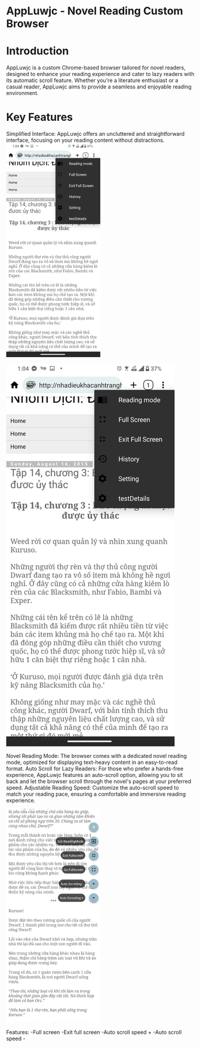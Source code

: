 # AppLuwjc - Novel Reading Custom Browser

# Introduction
AppLuwjc is a custom Chrome-based browser tailored for novel readers, designed to enhance your reading experience and cater to lazy readers with its automatic scroll feature. Whether you're a literature enthusiast or a casual reader, AppLuwjc aims to provide a seamless and enjoyable reading environment.

# Key Features
Simplified Interface: AppLuwjc offers an uncluttered and straightforward interface, focusing on your reading content without distractions.
<img src="https://raw.githubusercontent.com/blueweidy123/AppLuwjc/master/DemoImage/Screenshot_20230723-130405609.jpg" alt="AL-UI" width="50%">

![AL-UI](https://raw.githubusercontent.com/blueweidy123/AppLuwjc/master/DemoImage/Screenshot_20230723-130405609.jpg)

Novel Reading Mode: The browser comes with a dedicated novel reading mode, optimized for displaying text-heavy content in an easy-to-read format.
Auto Scroll for Lazy Readers: For those who prefer a hands-free experience, AppLuwjc features an auto-scroll option, allowing you to sit back and let the browser scroll through the novel's pages at your preferred speed.
Adjustable Reading Speed: Customize the auto-scroll speed to match your reading pace, ensuring a comfortable and immersive reading experience.

<img src="https://raw.githubusercontent.com/blueweidy123/AppLuwjc/master/DemoImage/Screenshot_20230723-130415527.jpg" alt="Reading-mode" width="50%">

Features: 
  -Full screen
  -Exit full screen
  -Auto scroll speed +
  -Auto scroll speed -





